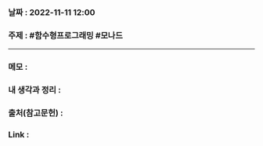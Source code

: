### 날짜 : 2022-11-11 12:00
### 주제 : #함수형프로그래밍 #모나드 

---- 

### 메모 : 



### 내 생각과 정리 : 


### 출처(참고문헌) : 


### Link : 
